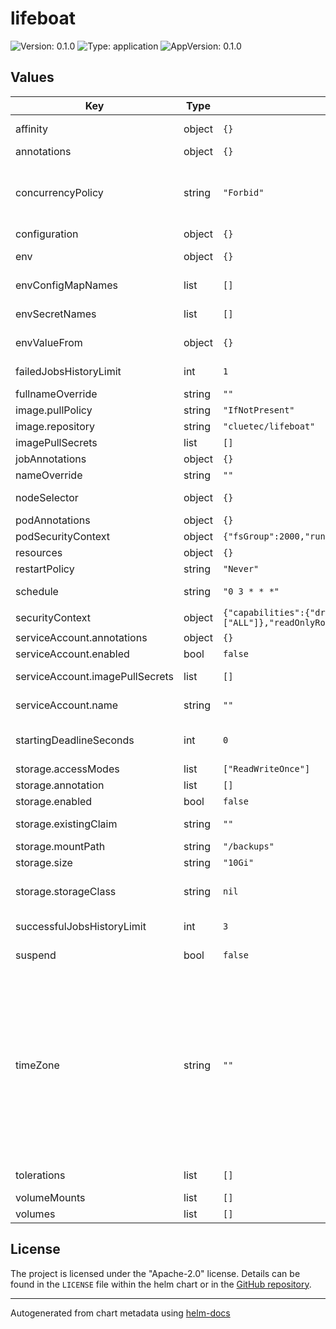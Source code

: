# lifeboat

![Version: 0.1.0](https://img.shields.io/badge/Version-0.1.0-informational?style=flat-square) ![Type: application](https://img.shields.io/badge/Type-application-informational?style=flat-square) ![AppVersion: 0.1.0](https://img.shields.io/badge/AppVersion-0.1.0-informational?style=flat-square)

## Values

| Key | Type | Default | Description |
|-----|------|---------|-------------|
| affinity | object | `{}` | [Kubernetes affinity and anti-affinity](https://kubernetes.io/docs/concepts/scheduling-eviction/assign-pod-node/#affinity-and-anti-affinity) allows defining rules that determine on which nodes the pod should be run preferentially. |
| annotations | object | `{}` | [Additional cronjob annotations](https://kubernetes.io/docs/concepts/overview/working-with-objects/annotations/) |
| concurrencyPolicy | string | `"Forbid"` | Specifies how to treat concurrent executions of a Job. Valid values are: - "Allow": allows CronJobs to run concurrently; - "Forbid": forbids concurrent runs, skipping next run if previous run hasn't finished yet; - "Replace": cancels currently running job and replaces it with a new one |
| configuration | object | `{}` | Lifeboat configuration |
| env | object | `{}` | Extra environment variables that will be pass onto deployment pods. |
| envConfigMapNames | list | `[]` | [Kubernetes ConfigMap Resource](https://kubernetes.io/docs/concepts/configuration/configmap/) names to load environment variables from. |
| envSecretNames | list | `[]` | [Kubernetes Secret Resource](https://kubernetes.io/docs/concepts/configuration/secret/) names to load environment variables from. |
| envValueFrom | object | `{}` | ["valueFrom" environment variable references](https://kubernetes.io/docs/tasks/inject-data-application/define-environment-variable-container/) that will be added to deployment pods. Name is templated. |
| failedJobsHistoryLimit | int | `1` | The number of failed finished jobs to retain. Value must be non-negative integer. |
| fullnameOverride | string | `""` |  |
| image.pullPolicy | string | `"IfNotPresent"` | The pull policy for the container image. |
| image.repository | string | `"cluetec/lifeboat"` | The repository path of the container image. |
| imagePullSecrets | list | `[]` | Container registry secret names as an array |
| jobAnnotations | object | `{}` | [Additional job annotations](https://kubernetes.io/docs/concepts/overview/working-with-objects/annotations/) |
| nameOverride | string | `""` |  |
| nodeSelector | object | `{}` | [Kubernetes node selector](https://kubernetes.io/docs/concepts/scheduling-eviction/assign-pod-node/) allows to select specific Kubernetes nodes (nodes) on which the pod should be scheduled. |
| podAnnotations | object | `{}` | [Additional pod annotations](https://kubernetes.io/docs/concepts/overview/working-with-objects/annotations/) |
| podSecurityContext | object | `{"fsGroup":2000,"runAsGroup":3000,"runAsUser":1000}` | [Pod security context](https://kubernetes.io/docs/tasks/configure-pod-container/security-context/#set-the-security-context-for-a-pod) |
| resources | object | `{}` |  |
| restartPolicy | string | `"Never"` |  |
| schedule | string | `"0 3 * * *"` | The schedule in Cron format, see <https://en.wikipedia.org/wiki/Cron>. Default is everyday at 3am |
| securityContext | object | `{"capabilities":{"drop":["ALL"]},"readOnlyRootFilesystem":true,"runAsNonRoot":true,"runAsUser":1000}` | [Container security context](https://kubernetes.io/docs/tasks/configure-pod-container/security-context/#set-the-security-context-for-a-container) |
| serviceAccount.annotations | object | `{}` | Annotations to add to the service account |
| serviceAccount.enabled | bool | `false` | Specifies whether a service account should be created |
| serviceAccount.imagePullSecrets | list | `[]` | List of image pull secret names which should be used by the service account |
| serviceAccount.name | string | `""` | The name of the service account to use. If not set and create is true, a name is generated using the fullname template |
| startingDeadlineSeconds | int | `0` | Optional deadline in seconds for starting the job if it misses scheduled time for any reason. Missed jobs executions will be counted as failed ones. |
| storage.accessModes | list | `["ReadWriteOnce"]` | PV Access Mode |
| storage.annotation | list | `[]` | [Additional pvc annotations](https://kubernetes.io/docs/concepts/overview/working-with-objects/annotations/) |
| storage.enabled | bool | `false` | Enables/Disables the provisioning of an persistent volume claim |
| storage.existingClaim | string | `""` | Provide an existing `PersistentVolumeClaim`. If defined, PVC must be created manually before volume will be bound |
| storage.mountPath | string | `"/backups"` |  |
| storage.size | string | `"10Gi"` | PVC Storage Request for the backup volume |
| storage.storageClass | string | `nil` | PVC Storage Class for the backup volume If defined, storageClassName: <storageClass> If undefined (the default) or set to null, no storageClassName spec is set, choosing the default provisioner. |
| successfulJobsHistoryLimit | int | `3` | The number of successful finished jobs to retain. Value must be non-negative integer. |
| suspend | bool | `false` | This flag tells the controller to suspend subsequent executions, it does not apply to already started executions. |
| timeZone | string | `""` | The time zone name for the given schedule, see <https://en.wikipedia.org/wiki/List_of_tz_database_time_zones>. If not specified, this will default to the time zone of the kube-controller-manager process. The set of valid time zone names and the time zone offset is loaded from the system-wide time zone database by the API server during CronJob validation and the controller manager during execution. If no system-wide time zone database can be found a bundled version of the database is used instead. If the time zone name becomes invalid during the lifetime of a CronJob or due to a change in host configuration, the controller will stop creating new new Jobs and will create a system event with the reason UnknownTimeZone. More information can be found in <https://kubernetes.io/docs/concepts/workloads/controllers/cron-jobs/#time-zones> |
| tolerations | list | `[]` | [Kubernetes tolerations](https://kubernetes.io/docs/concepts/scheduling-eviction/taint-and-toleration/) allow the scheduler to schedule pods with matching taints (constraints). |
| volumeMounts | list | `[]` | Additional volumeMounts to the backend container |
| volumes | list | `[]` | Additional volumes to the backend pod |

## License

The project is licensed under the "Apache-2.0" license. Details can be found in the `LICENSE` file within the helm chart
or in the [GitHub repository](https://github.com/cluetec/lifeboat).

----------------------------------------------
Autogenerated from chart metadata using [helm-docs](https://github.com/norwoodj/helm-docs/)
